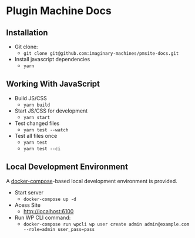 # Plugin Machine Docs

## Installation

- Git clone:
    - `git clone git@github.com:imaginary-machines/pmsite-docs.git`
- Install javascript dependencies
    - `yarn`

## Working With JavaScript

- Build JS/CSS
    - `yarn build`
- Start JS/CSS for development
    - `yarn start`
- Test changed files
    - `yarn test --watch`
- Test all files once
    - `yarn test`
    - `yarn test --ci`


## Local Development Environment

A [docker-compose](https://docs.docker.com/samples/wordpress/)-based local development environment is provided.

- Start server
    - `docker-compose up -d`
- Acess Site
    - [http://localhost:6100](http://localhost:6100)
- Run WP CLI command:
    - `docker-compose run wpcli wp user create admin admin@example.com --role=admin user_pass=pass`

